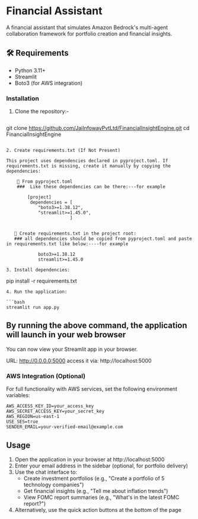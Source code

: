 # Financial Assistant

A financial assistant that simulates Amazon Bedrock's multi-agent collaboration framework for portfolio creation and financial insights.


## 🛠️ Requirements

- Python 3.11+
- Streamlit
- Boto3 (for AWS integration)

### Installation

1. Clone the repository:-
    ```bash
git clone https://github.com/JaiInfowayPvtLtd/FinancialInsightEngine.git
cd FinancialInsightEngine
```

2. Create requirements.txt (If Not Present)

This project uses dependencies declared in pyproject.toml. If requirements.txt is missing, create it manually by copying the dependencies:

    📌 From pyproject.toml   
    ###  Like these dependencies can be there:---for example

        [project]
         dependencies = [
            "boto3>=1.38.12",
            "streamlit>=1.45.0",
                        ]


   📝 Create requirements.txt in the project root:
   ### all dependencies should be copied from pyproject.toml and paste in requirements.txt like below:----for example

            boto3>=1.38.12
            streamlit>=1.45.0

3. Install dependencies:
   ```
   pip install -r requirements.txt
   ```
4. Run the application:

  ```bash
   streamlit run app.py
  ```

  ## By running the above command, the application will launch in your web browser
 You can now view your Streamlit app in your browser.

  URL: http://0.0.0.0:5000
  access it via: http://localhost:5000

### AWS Integration (Optional)

For full functionality with AWS services, set the following environment variables:

```
AWS_ACCESS_KEY_ID=your_access_key
AWS_SECRET_ACCESS_KEY=your_secret_key
AWS_REGION=us-east-1
USE_SES=true
SENDER_EMAIL=your-verified-email@example.com
```

## Usage

1. Open the application in your browser at http://localhost:5000
2. Enter your email address in the sidebar (optional, for portfolio delivery)
3. Use the chat interface to:
   - Create investment portfolios (e.g., "Create a portfolio of 5 technology companies")
   - Get financial insights (e.g., "Tell me about inflation trends")
   - View FOMC report summaries (e.g., "What's in the latest FOMC report?")
4. Alternatively, use the quick action buttons at the bottom of the page



